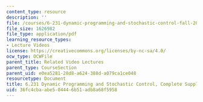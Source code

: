 ```yaml
---
content_type: resource
description: ''
file: /courses/6-231-dynamic-programming-and-stochastic-control-fall-2015/36fc4cbaabe504446b51adb8a68f5958_MIT6_231F15_Complete_Slide.pdf
file_size: 1626982
file_type: application/pdf
learning_resource_types:
- Lecture Videos
license: https://creativecommons.org/licenses/by-nc-sa/4.0/
ocw_type: OCWFile
parent_title: Related Video Lectures
parent_type: CourseSection
parent_uid: e0ea5281-28d8-a624-388d-a079ca1ce048
resourcetype: Document
title: 6.231 Dynamic Programming and Stochastic Control, Complete Supplemental Notes
uid: 36fc4cba-abe5-0444-6b51-adb8a68f5958
---
```

